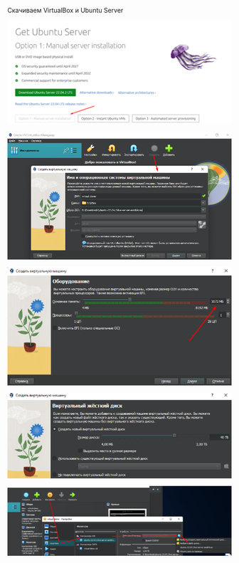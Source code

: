 
Скачиваем VirtualBox и Ubuntu Server

![](_png/Pasted%20image%2020230329155252.png)



![](_png/Pasted%20image%2020230329172345.png)



![](_png/Pasted%20image%2020230329180358.png)



![](_png/Pasted%20image%2020230329180504.png)



![](_png/Pasted%20image%2020230329181029.png)




